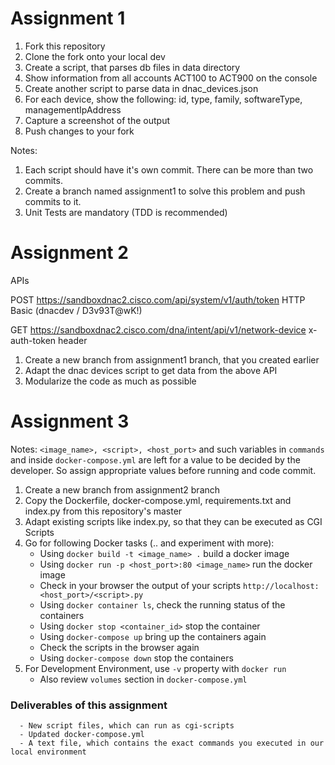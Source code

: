 
# Assignment 1

1. Fork this repository
2. Clone the fork onto your local dev
3. Create a script, that parses db files in data directory
4. Show information from all accounts ACT100 to ACT900 on the console
5. Create another script to parse data in dnac_devices.json
6. For each device, show the following:
      id, type, family, softwareType, managementIpAddress
7. Capture a screenshot of the output 
8. Push changes to your fork

Notes: 
1. Each script should have it's own commit. There can be more than two commits.
2. Create a branch named assignment1 to solve this problem and push commits to it.
3. Unit Tests are mandatory (TDD is recommended)


# Assignment 2

APIs

POST https://sandboxdnac2.cisco.com/api/system/v1/auth/token
HTTP Basic (dnacdev / D3v93T@wK!)

GET https://sandboxdnac2.cisco.com/dna/intent/api/v1/network-device
x-auth-token header 


1. Create a new branch from assignment1 branch, that you created earlier
2. Adapt the dnac devices script to get data from the above API
3. Modularize the code as much as possible


# Assignment 3

Notes: `<image_name>, <script>, <host_port>` and such variables in `commands` and inside `docker-compose.yml` are left for a value to be decided by the developer. So assign appropriate values before running and code commit.

1. Create a new branch from assignment2 branch
2. Copy the Dockerfile, docker-compose.yml, requirements.txt and index.py from this repository's master
3. Adapt existing scripts like index.py, so that they can be executed as CGI Scripts
4. Go for following Docker tasks (.. and experiment with more):
      - Using `docker build -t <image_name> .` build a docker image
      - Using `docker run -p <host_port>:80 <image_name>` run the docker image
      - Check in your browser the output of your scripts `http://localhost:<host_port>/<script>.py`
      - Using `docker container ls`, check the running status of the containers
      - Using `docker stop <container_id>` stop the container
      - Using `docker-compose up` bring up the containers again
      - Check the scripts in the browser again
      - Using `docker-compose down` stop the containers
5. For Development Environment, use `-v` property with `docker run`
      - Also review `volumes` section in `docker-compose.yml`

### Deliverables of this assignment
      - New script files, which can run as cgi-scripts
      - Updated docker-compose.yml
      - A text file, which contains the exact commands you executed in our local environment
